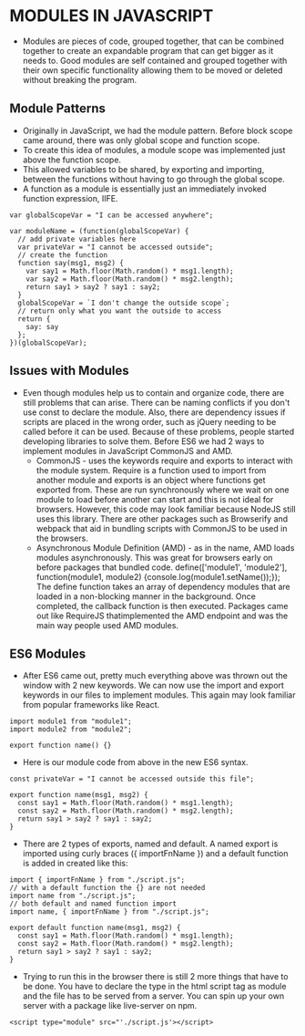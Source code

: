 # MODULES IN JAVASCRIPT

- Modules are pieces of code, grouped together, that can be combined together to create an expandable program that can get bigger as it needs to. Good modules are self contained and grouped together with their own specific functionality allowing them to be moved or deleted without breaking the program.

## Module Patterns

- Originally in JavaScript, we had the module pattern. Before block scope came around, there was only global scope and function scope.
- To create this idea of modules, a module scope was implemented just above the function scope.
- This allowed variables to be shared, by exporting and importing, between the functions without having to go through the global scope.
- A function as a module is essentially just an immediately invoked function expression, IIFE.

```
var globalScopeVar = "I can be accessed anywhere";

var moduleName = (function(globalScopeVar) {
  // add private variables here
  var privateVar = "I cannot be accessed outside";
  // create the function
  function say(msg1, msg2) {
    var say1 = Math.floor(Math.random() * msg1.length);
    var say2 = Math.floor(Math.random() * msg2.length);
    return say1 > say2 ? say1 : say2;
  }
  globalScopeVar = `I don't change the outside scope`;
  // return only what you want the outside to access
  return {
    say: say
  };
})(globalScopeVar);
```

## Issues with Modules

- Even though modules help us to contain and organize code, there are still problems that can arise. There can be naming conflicts if you don't use const to declare the module. Also, there are dependency issues if scripts are placed in the wrong order, such as jQuery needing to be called before it can be used. Because of these problems, people started developing libraries to solve them. Before ES6 we had 2 ways to implement modules in JavaScript CommonJS and AMD.
  - CommonJS - uses the keywords require and exports to interact with the module system. Require is a function used to import from another module and exports is an object where functions get exported from. These are run synchronously where we wait on one module to load before another can start and this is not ideal for browsers. However, this code may look familiar because NodeJS still uses this library. There are other packages such as Browserify and webpack that aid in bundling scripts with CommonJS to be used in the browsers.
  - Asynchronous Module Definition (AMD) - as in the name, AMD loads modules asynchronously. This was great for browsers early on before packages that bundled code.
    define(['module1', 'module2'], function(module1, module2) {console.log(module1.setName());});
    The define function takes an array of dependency modules that are loaded in a non-blocking manner in the background. Once completed, the callback function is then executed. Packages came out like RequireJS thatimplemented the AMD endpoint and was the main way people used AMD modules.

## ES6 Modules

- After ES6 came out, pretty much everything above was thrown out the window with 2 new keywords. We can now use the import and export keywords in our files to implement modules. This again may look familiar from popular frameworks like React.

```
import module1 from "module1";
import module2 from "module2";

export function name() {}
```

- Here is our module code from above in the new ES6 syntax.

```
const privateVar = "I cannot be accessed outside this file";

export function name(msg1, msg2) {
  const say1 = Math.floor(Math.random() * msg1.length);
  const say2 = Math.floor(Math.random() * msg2.length);
  return say1 > say2 ? say1 : say2;
}
```

- There are 2 types of exports, named and default. A named export is imported using curly braces ({ importFnName }) and a default function is added in created like this:

```
import { importFnName } from "./script.js";
// with a default function the {} are not needed
import name from "./script.js";
// both default and named function import
import name, { importFnName } from "./script.js";

export default function name(msg1, msg2) {
  const say1 = Math.floor(Math.random() * msg1.length);
  const say2 = Math.floor(Math.random() * msg2.length);
  return say1 > say2 ? say1 : say2;
}
```

- Trying to run this in the browser there is still 2 more things that have to be done. You have to declare the type in the html script tag as module and the file has to be served from a server. You can spin up your own server with a package like live-server on npm.

```
<script type="module" src="'./script.js'></script>
```
